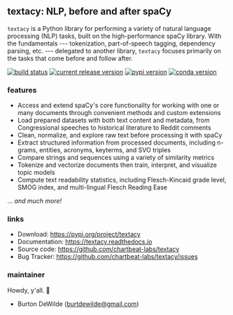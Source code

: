 ## textacy: NLP, before and after spaCy

`textacy` is a Python library for performing a variety of natural language processing (NLP) tasks, built on the high-performance spaCy library. With the fundamentals --- tokenization, part-of-speech tagging, dependency parsing, etc. --- delegated to another library, `textacy` focuses primarily on the tasks that come before and follow after.

[![build status](https://img.shields.io/travis/chartbeat-labs/textacy/master.svg?style=flat-square)](https://travis-ci.org/chartbeat-labs/textacy)
[![current release version](https://img.shields.io/github/release/chartbeat-labs/textacy.svg?style=flat-square)](https://github.com/chartbeat-labs/textacy/releases)
[![pypi version](https://img.shields.io/pypi/v/textacy.svg?style=flat-square)](https://pypi.python.org/pypi/textacy)
[![conda version](https://anaconda.org/conda-forge/textacy/badges/version.svg)](https://anaconda.org/conda-forge/textacy)

### features

- Access and extend spaCy's core functionality for working with one or many documents through convenient methods and custom extensions
- Load prepared datasets with both text content and metadata, from Congressional speeches to historical literature to Reddit comments
- Clean, normalize, and explore raw text before processing it with spaCy
- Extract structured information from processed documents, including n-grams, entities, acronyms, keyterms, and SVO triples
- Compare strings and sequences using a variety of similarity metrics
- Tokenize and vectorize documents then train, interpret, and visualize topic models
- Compute text readability statistics, including Flesch-Kincaid grade level, SMOG index, and multi-lingual Flesch Reading Ease

... *and much more!*

### links

- Download: https://pypi.org/project/textacy
- Documentation: https://textacy.readthedocs.io
- Source code: https://github.com/chartbeat-labs/textacy
- Bug Tracker: https://github.com/chartbeat-labs/textacy/issues

### maintainer

Howdy, y'all. 👋

- Burton DeWilde (<burtdewilde@gmail.com>)
